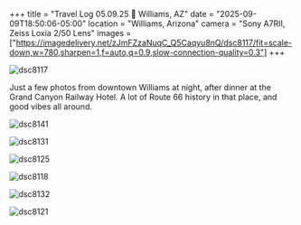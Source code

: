 +++
title = "Travel Log 05.09.25 🌵 Williams, AZ"
date = "2025-09-09T18:50:06-05:00"
location = "Williams, Arizona"
camera = "Sony A7RII, Zeiss Loxia 2/50 Lens"
images = ["https://imagedelivery.net/zJmFZzaNuqC_Q5Caqyu8nQ/dsc8117/fit=scale-down,w=780,sharpen=1,f=auto,q=0.9,slow-connection-quality=0.3"]
+++


![dsc8117](https://imagedelivery.net/zJmFZzaNuqC_Q5Caqyu8nQ/dsc8117/fit=scale-down,w=780,sharpen=1,f=auto,q=0.9,slow-connection-quality=0.3)
<!--more-->
Just a few photos from downtown Williams at night, after dinner at the Grand Canyon Railway Hotel. A lot of Route 66 history in that place, and good vibes all around.

![dsc8141](https://imagedelivery.net/zJmFZzaNuqC_Q5Caqyu8nQ/dsc8141/fit=scale-down,w=780,sharpen=1,f=auto,q=0.9,slow-connection-quality=0.3)

![dsc8131](https://imagedelivery.net/zJmFZzaNuqC_Q5Caqyu8nQ/dsc8131/fit=scale-down,w=780,sharpen=1,f=auto,q=0.9,slow-connection-quality=0.3)

![dsc8125](https://imagedelivery.net/zJmFZzaNuqC_Q5Caqyu8nQ/dsc8125/fit=scale-down,w=780,sharpen=1,f=auto,q=0.9,slow-connection-quality=0.3)

![dsc8118](https://imagedelivery.net/zJmFZzaNuqC_Q5Caqyu8nQ/dsc8118/fit=scale-down,w=780,sharpen=1,f=auto,q=0.9,slow-connection-quality=0.3)

![dsc8132](https://imagedelivery.net/zJmFZzaNuqC_Q5Caqyu8nQ/dsc8132/fit=scale-down,w=780,sharpen=1,f=auto,q=0.9,slow-connection-quality=0.3)

![dsc8121](https://imagedelivery.net/zJmFZzaNuqC_Q5Caqyu8nQ/dsc8121/fit=scale-down,w=780,sharpen=1,f=auto,q=0.9,slow-connection-quality=0.3)
